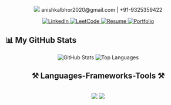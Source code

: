 <p align="center">
  <img src="https://capsule-render.vercel.app/api?type=blur&height=400&color=gradient&section=header&reversal=true&customColorList=12,30,60,90&text=Hi%20There!%20👋%20I'm%20Anish%20Kalbhor!&fontSize=38&animation=fadeIn&desc=🌟%20Upcoming%20Software%20Engineer%20|%20📍%20Mumbai,%20India" />
    anishkalbhor2020@gmail.com | +91-9325359422
</p>

<p align="center">
  <a href="https://linkedin.com/in/anishvkalbhor" target="_blank">
    <img src="https://img.shields.io/badge/LinkedIn-0077B5?style=for-the-badge&logo=linkedin&logoColor=white&labelColor=0A66C2&color=0077B5" alt="LinkedIn"/>
  </a>
  <a href="https://leetcode.com/u/anishkalbhor" target="_blank">
    <img src="https://img.shields.io/badge/LeetCode-FCC419?style=for-the-badge&logo=leetcode&logoColor=black&labelColor=FFA116&color=FCC419" alt="LeetCode"/>
  </a>
  <a href="https://anishvkalbhor-resume.vercel.app" target="_blank">
    <img src="https://img.shields.io/badge/Resume-8A2BE2?style=for-the-badge&logo=readme&logoColor=white&labelColor=6A0DAD&color=8A2BE2" alt="Resume"/>
  </a>
  <a href="https://anishvkalbhor.vercel.app" target="_blank">
    <img src="https://img.shields.io/badge/Portfolio-FF6F61?style=for-the-badge&logo=firefox&logoColor=white&labelColor=E63946&color=FF6F61" alt="Portfolio"/>
  </a>
</p>

## 📊 My GitHub Stats

<p align="center">
 <img height="175em" src="https://github-readme-stats.vercel.app/api?username=anishvkalbhor&show_icons=true&theme=github_dark&hide_title=true&hide=issues&hide_rank=true&hide_border=true&bg_color=0e1a2e&title_color=3D978F&text_color=d1d1d1&icon_color=378c80" alt="GitHub Stats" style="max-width: 100%; height: auto;" />
<img height="175em" src="https://github-readme-stats.vercel.app/api/top-langs/?username=anishvkalbhor&layout=compact&langs_count=6&theme=github_dark&hide=java,css,ejs,jupyter%20notebook,html,c,matlab,batchfile,procfile&hide_border=true&bg_color=0e1a2e&title_color=d1d1d1&text_color=C4C4C4" alt="Top Languages" style="max-width: 100%; height: auto;" />
</p>

 <h2 align="center">⚒️ Languages-Frameworks-Tools ⚒️</h2>
<br/>
<div align="center">
    <img src="https://skillicons.dev/icons?i=react,mui,html,css,vscode,github,tailwind,git,postman,githubactions,npm,redis,kafka" />
    <img src="https://skillicons.dev/icons?i=nodejs,python,javascript,typescript,express,firebase,mongodb,java,nextjs,mysql,flask,wordpress,prisma,postgresql" /><br>
</div>
